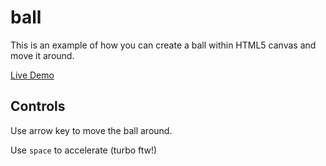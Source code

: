 # ball

This is an example of how you can create a ball within HTML5 canvas and move it around.

[Live Demo](http://codepen.io/pirey/full/GrzMRj/)

## Controls

Use arrow key to move the ball around. 

Use `space` to accelerate (turbo ftw!)
